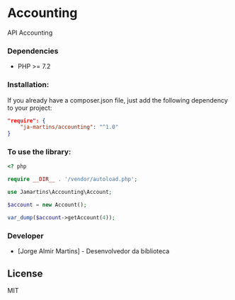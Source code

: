 # Accounting

API Accounting

### Dependencies
* PHP >= 7.2

### Installation:

If you already have a composer.json file, just add the following dependency to your project:

```json
"require": {
    "ja-martins/accounting": "^1.0"
}
```

### To use the library:
```php
<? php

require __DIR__ . '/vendor/autoload.php';

use Jamartins\Accounting\Account;

$account = new Account();

var_dump($account->getAccount(4));
```

### Developer
* [Jorge Almir Martins] - Desenvolvedor da bíblioteca

License
----

MIT
